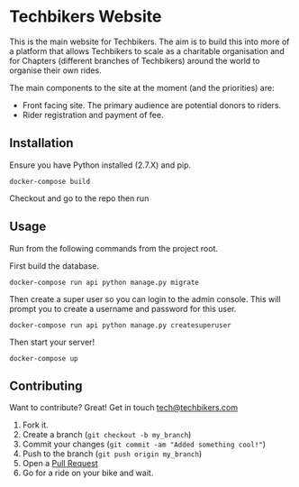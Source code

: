 Techbikers Website
==================

This is the main website for Techbikers. The aim is to build this into more
of a platform that allows Techbikers to scale as a charitable organisation
and for Chapters (different branches of Techbikers) around the world to
organise their own rides.

The main components to the site at the moment (and the priorities) are:

* Front facing site. The primary audience are potential donors to riders.
* Rider registration and payment of fee.


Installation
-----------

Ensure you have Python installed (2.7.X) and pip.

    docker-compose build

Checkout and go to the repo then run


Usage
-----

Run from the following commands from the project root.

First build the database.

    docker-compose run api python manage.py migrate

Then create a super user so you can login to the admin console. This will
prompt you to create a username and password for this user.

    docker-compose run api python manage.py createsuperuser

Then start your server!

    docker-compose up


Contributing
------------

Want to contribute? Great! Get in touch tech@techbikers.com

1. Fork it.
2. Create a branch (`git checkout -b my_branch`)
3. Commit your changes (`git commit -am "Added something cool!"`)
4. Push to the branch (`git push origin my_branch`)
5. Open a [Pull Request](https://github.com/Techbikers/techbikers/compare/)
6. Go for a ride on your bike and wait.
